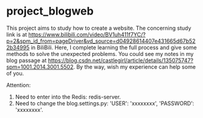 # project_blogweb
This project aims to study how to create a website.
The concerning study link is at https://www.bilibili.com/video/BV1uh411f7YC/?p=2&spm_id_from=pageDriver&vd_source=d04928614407e431665d67b522b34995 in BiliBili.
Here, I complete learning the full process and give some methods to solve the unexpected problems. You could see my notes in my blog passage at https://blog.csdn.net/castlegirl/article/details/135075747?spm=1001.2014.3001.5502.
By the way, wish my experience can help some of you.

Attention:
1. Need to enter into the Redis: redis-server.
2. Need to change the blog.settings.py: 'USER': 'xxxxxxxx', 'PASSWORD': 'xxxxxxxx'.

